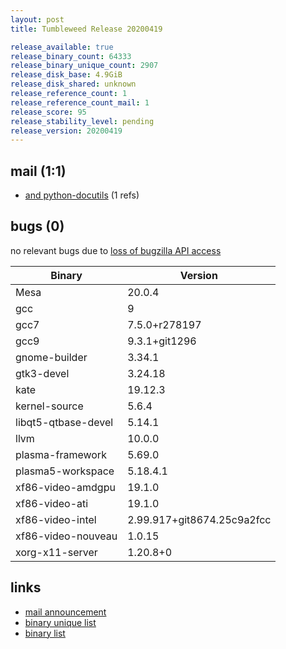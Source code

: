 ```yaml
---
layout: post
title: Tumbleweed Release 20200419

release_available: true
release_binary_count: 64333
release_binary_unique_count: 2907
release_disk_base: 4.9GiB
release_disk_shared: unknown
release_reference_count: 1
release_reference_count_mail: 1
release_score: 95
release_stability_level: pending
release_version: 20200419
---
```


## mail (1:1)

- [and python-docutils](https://lists.opensuse.org/opensuse-factory/2020-04/msg00365.html) (1 refs)

## bugs (0)

<!--more-->

no relevant bugs due to [loss of bugzilla API access](https://bugzilla.opensuse.org/show_bug.cgi?id=1157722)

Binary | Version
--- | ---
Mesa | 20.0.4
gcc | 9
gcc7 | 7.5.0+r278197
gcc9 | 9.3.1+git1296
gnome-builder | 3.34.1
gtk3-devel | 3.24.18
kate | 19.12.3
kernel-source | 5.6.4
libqt5-qtbase-devel | 5.14.1
llvm | 10.0.0
plasma-framework | 5.69.0
plasma5-workspace | 5.18.4.1
xf86-video-amdgpu | 19.1.0
xf86-video-ati | 19.1.0
xf86-video-intel | 2.99.917+git8674.25c9a2fcc
xf86-video-nouveau | 1.0.15
xorg-x11-server | 1.20.8+0

## links

- [mail announcement](https://lists.opensuse.org/opensuse-factory/2020-04/msg00356.html)
- [binary unique list](http://download.opensuse.org/history/20200419/rpm.unique.list)
- [binary list](http://download.opensuse.org/history/20200419/rpm.list)
